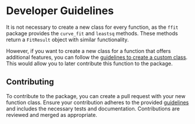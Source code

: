 # Developer Guidelines

It is not necessary to create a new class for every function, as the `ffit` package provides the `curve_fit` and `leastsq` methods. These methods return a `FitResult` object with similar functionality.

However, if you want to create a new class for a function that offers additional features, you can follow the [guidelines to create a custom class](custom_class.md). This would allow you to later contribute this function to the package.

## Contributing

To contribute to the package, you can create a pull request with your new function class. Ensure your contribution adheres to the provided [guidelines](contribution.md) and includes the necessary tests and documentation. Contributions are reviewed and merged as appropriate.
